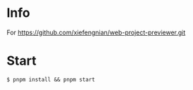 # Info

For https://github.com/xiefengnian/web-project-previewer.git

# Start

```shell
$ pnpm install && pnpm start
```
